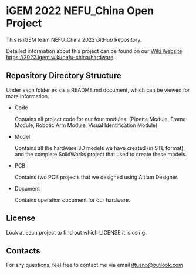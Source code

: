 # iGEM 2022 NEFU_China Open Project

This is iGEM team NEFU_China 2022 GitHub Repository.

Detailed information about this project can be found on our [Wiki Website](https://2022.igem.wiki/nefu-china/hardware): <https://2022.igem.wiki/nefu-china/hardware> . 

## Repository Directory Structure

Under each folder exists a README.md document, which can be viewed for more information.

- Code

  Contains all project code for our four modules. (Pipette Module, Frame Module, Robotic Arm Module, Visual Identification Module)

- Model

  Contains all the hardware 3D models we have created (in STL format), and the complete SolidWorks project that used to create these models.

- PCB

  Contains two PCB projects that we designed using Altium Designer.

- Document

  Contains operation document for our hardware.

## License

Look at each project to find out which LICENSE it is using.

## Contacts

For any questions, feel free to contact me via email ittuann@outlook.com
